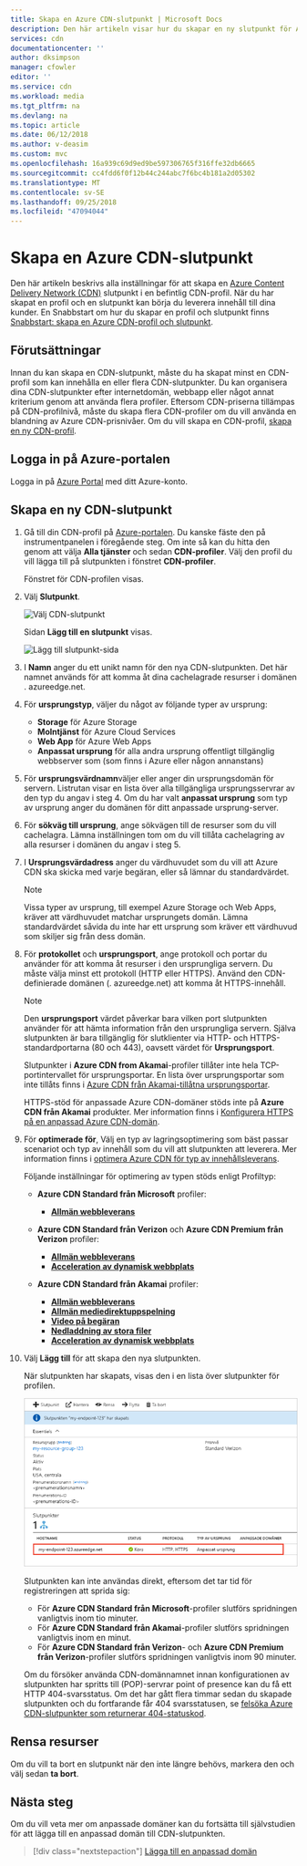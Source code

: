 ```yaml
---
title: Skapa en Azure CDN-slutpunkt | Microsoft Docs
description: Den här artikeln visar hur du skapar en ny slutpunkt för Azure Content Delivery Network (CDN), inklusive avancerade inställningar.
services: cdn
documentationcenter: ''
author: dksimpson
manager: cfowler
editor: ''
ms.service: cdn
ms.workload: media
ms.tgt_pltfrm: na
ms.devlang: na
ms.topic: article
ms.date: 06/12/2018
ms.author: v-deasim
ms.custom: mvc
ms.openlocfilehash: 16a939c69d9ed9be597306765f316ffe32db6665
ms.sourcegitcommit: cc4fdd6f0f12b44c244abc7f6bc4b181a2d05302
ms.translationtype: MT
ms.contentlocale: sv-SE
ms.lasthandoff: 09/25/2018
ms.locfileid: "47094044"
---
```

# <a name="create-an-azure-cdn-endpoint"></a>Skapa en Azure CDN-slutpunkt
Den här artikeln beskrivs alla inställningar för att skapa en [Azure Content Delivery Network (CDN)](cdn-overview.md) slutpunkt i en befintlig CDN-profil. När du har skapat en profil och en slutpunkt kan börja du leverera innehåll till dina kunder. En Snabbstart om hur du skapar en profil och slutpunkt finns [Snabbstart: skapa en Azure CDN-profil och slutpunkt](cdn-create-new-endpoint.md).

## <a name="prerequisites"></a>Förutsättningar
Innan du kan skapa en CDN-slutpunkt, måste du ha skapat minst en CDN-profil som kan innehålla en eller flera CDN-slutpunkter. Du kan organisera dina CDN-slutpunkter efter internetdomän, webbapp eller något annat kriterium genom att använda flera profiler. Eftersom CDN-priserna tillämpas på CDN-profilnivå, måste du skapa flera CDN-profiler om du vill använda en blandning av Azure CDN-prisnivåer. Om du vill skapa en CDN-profil, [skapa en ny CDN-profil](cdn-create-new-endpoint.md#create-a-new-cdn-profile).

## <a name="log-in-to-the-azure-portal"></a>Logga in på Azure-portalen
Logga in på [Azure Portal](https://portal.azure.com) med ditt Azure-konto.

## <a name="create-a-new-cdn-endpoint"></a>Skapa en ny CDN-slutpunkt

1. Gå till din CDN-profil på [Azure-portalen](https://portal.azure.com). Du kanske fäste den på instrumentpanelen i föregående steg. Om inte så kan du hitta den genom att välja **Alla tjänster** och sedan **CDN-profiler**. Välj den profil du vill lägga till på slutpunkten i fönstret **CDN-profiler**. 
   
    Fönstret för CDN-profilen visas.

2. Välj **Slutpunkt**.
   
    ![Välj CDN-slutpunkt](./media/cdn-create-endpoint-how-to/cdn-select-endpoint.png)
   
    Sidan **Lägg till en slutpunkt** visas.
   
    ![Lägg till slutpunkt-sida](./media/cdn-create-endpoint-how-to/cdn-add-endpoint-page.png)

3. I **Namn** anger du ett unikt namn för den nya CDN-slutpunkten. Det här namnet används för att komma åt dina cachelagrade resurser i domänen _<endpointname>_. azureedge.net.

4. För **ursprungstyp**, väljer du något av följande typer av ursprung: 
   - **Storage** för Azure Storage
   - **Molntjänst** för Azure Cloud Services
   - **Web App** för Azure Web Apps
   - **Anpassat ursprung** för alla andra ursprung offentligt tillgänglig webbserver som (som finns i Azure eller någon annanstans)

5. För **ursprungsvärdnamn**väljer eller anger din ursprungsdomän för servern. Listrutan visar en lista över alla tillgängliga ursprungsservrar av den typ du angav i steg 4. Om du har valt **anpassat ursprung** som typ av ursprung anger du domänen för ditt anpassade ursprung-server.
    
6. För **sökväg till ursprung**, ange sökvägen till de resurser som du vill cachelagra. Lämna inställningen tom om du vill tillåta cachelagring av alla resurser i domänen du angav i steg 5.
    
7. I **Ursprungsvärdadress** anger du värdhuvudet som du vill att Azure CDN ska skicka med varje begäran, eller så lämnar du standardvärdet.
   
   > [!NOTE]
   > Vissa typer av ursprung, till exempel Azure Storage och Web Apps, kräver att värdhuvudet matchar ursprungets domän. Lämna standardvärdet såvida du inte har ett ursprung som kräver ett värdhuvud som skiljer sig från dess domän.
   > 
    
8. För **protokollet** och **ursprungsport**, ange protokoll och portar du använder för att komma åt resurser i den ursprungliga servern. Du måste välja minst ett protokoll (HTTP eller HTTPS). Använd den CDN-definierade domänen (_<endpointname>_. azureedge.net) att komma åt HTTPS-innehåll. 
   
   > [!NOTE]
   > Den **ursprungsport** värdet påverkar bara vilken port slutpunkten använder för att hämta information från den ursprungliga servern. Själva slutpunkten är bara tillgänglig för slutklienter via HTTP- och HTTPS-standardportarna (80 och 443), oavsett värdet för **Ursprungsport**.  
   > 
   > Slutpunkter i **Azure CDN from Akamai**-profiler tillåter inte hela TCP-portintervallet för ursprungsportar. En lista över ursprungsportar som inte tillåts finns i [Azure CDN från Akamai-tillåtna ursprungsportar](https://msdn.microsoft.com/library/mt757337.aspx).  
   > 
   > HTTPS-stöd för anpassade Azure CDN-domäner stöds inte på **Azure CDN från Akamai** produkter. Mer information finns i [Konfigurera HTTPS på en anpassad Azure CDN-domän](cdn-custom-ssl.md).
    
9. För **optimerade för**, Välj en typ av lagringsoptimering som bäst passar scenariot och typ av innehåll som du vill att slutpunkten att leverera. Mer information finns i [optimera Azure CDN för typ av innehållsleverans](cdn-optimization-overview.md).

    Följande inställningar för optimering av typen stöds enligt Profiltyp:
    - **Azure CDN Standard från Microsoft** profiler:
       - [**Allmän webbleverans**](cdn-optimization-overview.md#general-web-delivery)

    - **Azure CDN Standard från Verizon** och **Azure CDN Premium från Verizon** profiler:
       - [**Allmän webbleverans**](cdn-optimization-overview.md#general-web-delivery)
       - [**Acceleration av dynamisk webbplats**](cdn-optimization-overview.md#dynamic-site-acceleration)

    - **Azure CDN Standard från Akamai** profiler:
       - [**Allmän webbleverans**](cdn-optimization-overview.md#general-web-delivery)
       - [**Allmän mediedirektuppspelning**](cdn-optimization-overview.md#general-media-streaming)
       - [**Video på begäran**](cdn-optimization-overview.md#video-on-demand-media-streaming)
       - [**Nedladdning av stora filer**](cdn-optimization-overview.md#large-file-download)
       - [**Acceleration av dynamisk webbplats**](cdn-optimization-overview.md#dynamic-site-acceleration)

10. Välj **Lägg till** för att skapa den nya slutpunkten.
   
    När slutpunkten har skapats, visas den i en lista över slutpunkter för profilen.
    
    ![CDN-slutpunkt](./media/cdn-create-new-endpoint/cdn-endpoint-success.png)
    
    Slutpunkten kan inte användas direkt, eftersom det tar tid för registreringen att sprida sig: 
    - För **Azure CDN Standard från Microsoft**-profiler slutförs spridningen vanligtvis inom tio minuter. 
    - För **Azure CDN Standard från Akamai**-profiler slutförs spridningen vanligtvis inom en minut. 
    - För **Azure CDN Standard från Verizon**- och **Azure CDN Premium från Verizon**-profiler slutförs spridningen vanligtvis inom 90 minuter. 
   
    Om du försöker använda CDN-domännamnet innan konfigurationen av slutpunkten har spritts till (POP)-servrar point of presence kan du få ett HTTP 404-svarsstatus. Om det har gått flera timmar sedan du skapade slutpunkten och du fortfarande får 404 svarsstatusen, se [felsöka Azure CDN-slutpunkter som returnerar 404-statuskod](cdn-troubleshoot-endpoint.md).

## <a name="clean-up-resources"></a>Rensa resurser
Om du vill ta bort en slutpunkt när den inte längre behövs, markera den och välj sedan **ta bort**. 

## <a name="next-steps"></a>Nästa steg
Om du vill veta mer om anpassade domäner kan du fortsätta till självstudien för att lägga till en anpassad domän till CDN-slutpunkten.

> [!div class="nextstepaction"]
> [Lägga till en anpassad domän](cdn-map-content-to-custom-domain.md)


